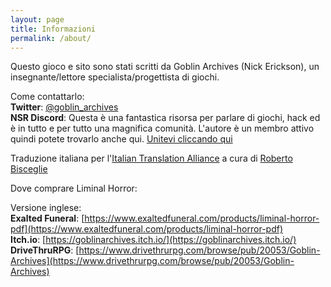 ```yaml
---
layout: page
title: Informazioni
permalink: /about/
---
```


Questo gioco e sito sono stati scritti da Goblin Archives (Nick Erickson), un insegnante/lettore specialista/progettista di giochi.

Come contattarlo:
<br>**Twitter**: [@goblin_archives](https://twitter.com/goblin_archives)
<br>**NSR Discord**: Questa è una fantastica risorsa per parlare di giochi, hack ed è in tutto e per tutto una magnifica comunità. L'autore è un membro attivo quindi potete trovarlo anche qui. [Unitevi cliccando qui](https://discord.io/newschoolrevolution)

Traduzione italiana per l'[Italian Translation Alliance](https://italiantranslationalliance.org/) a cura di [Roberto Bisceglie](https://zeruhur.space/)

Dove comprare Liminal Horror:

Versione inglese:
<br>**Exalted Funeral**: [https://www.exaltedfuneral.com/products/liminal-horror-pdf](https://www.exaltedfuneral.com/products/liminal-horror-pdf)
<br>**Itch.io**: [https://goblinarchives.itch.io/](https://goblinarchives.itch.io/)
<br>**DriveThruRPG**: [https://www.drivethrurpg.com/browse/pub/20053/Goblin-Archives](https://www.drivethrurpg.com/browse/pub/20053/Goblin-Archives)